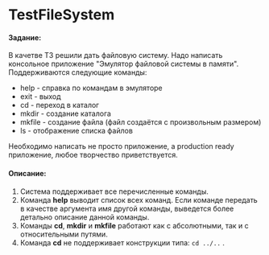 # TestFileSystem
#### Задание:

В качетве ТЗ решили дать файловую систему.
 Надо написать консольное приложение "Эмулятор файловой системы в памяти". Поддерживаются следующие команды:
* help - справка по командам в эмуляторе
* exit - выход
* cd - переход в каталог
* mkdir - создание каталога
* mkfile - создание файла (файл создаётся с произвольным размером)
* ls - отображение списка файлов

Необходимо написать не просто приложение, а production ready приложение, любое творчество приветствуется.

#### Описание:

1. Система поддерживает все перечисленные команды.
2. Команда **help** выводит список всех команд. Если команде передать в качестве аргумента имя другой команды, 
выведется более детально описание данной команды.
3. Команды **cd**, **mkdir** и **mkfile** работают как с абсолютными, так и с относительными путями.
4. Команда **cd** не поддерживает конструкции типа: 
`cd ../..` .
